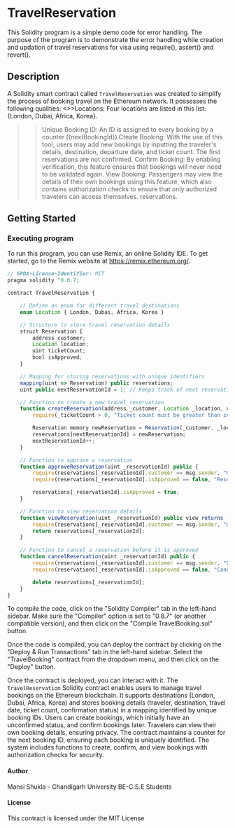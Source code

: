 # TravelReservation

This Solidity program is a simple demo code for error handling. The purpose of the program is to demonstrate the error handling while creation and updation of travel reservations  for visa using require(), assert() and revert().

## Description
A Solidity smart contract called `TravelReservation` was created to simplify the process of booking travel on the Ethereum network. It possesses the following qualities: <>>Locations: Four locations are listed in this list: {London, Dubai, Africa, Korea}.

>>Unique Booking ID: An ID is assigned to every booking by a counter ({nextBookingId}).Create Booking: With the use of this tool, users may add new bookings by inputting the traveler's details, destination, departure date, and ticket count. The first reservations are not confirmed.
>>Confirm Booking: By enabling verification, this feature ensures that bookings will never need to be validated again.
>>View Booking: Passengers may view the details of their own bookings using this feature, which also contains authorization checks to ensure that only authorized travelers can access themselves. reservations.

## Getting Started

### Executing program

To run this program, you can use Remix, an online Solidity IDE. To get started, go to the Remix website at https://remix.ethereum.org/.


```js solidity
// SPDX-License-Identifier: MIT
pragma solidity ^0.8.7;

contract TravelReservation {

    // Define an enum for different travel destinations
    enum Location { London, Dubai, Africa, Korea }

    // Structure to store travel reservation details
    struct Reservation {
        address customer;
        Location location;
        uint ticketCount;
        bool isApproved;
    }

    // Mapping for storing reservations with unique identifiers
    mapping(uint => Reservation) public reservations;
    uint public nextReservationId = 1; // Keeps track of next reservation ID

    // Function to create a new travel reservation
    function createReservation(address _customer, Location _location, uint _ticketCount) public {
        require(_ticketCount > 0, "Ticket count must be greater than zero");

        Reservation memory newReservation = Reservation(_customer, _location, _ticketCount, false);
        reservations[nextReservationId] = newReservation;
        nextReservationId++;
    }

    // Function to approve a reservation 
    function approveReservation(uint _reservationId) public {
        require(reservations[_reservationId].customer == msg.sender, "Only the customer can approve their reservation");
        require(reservations[_reservationId].isApproved == false, "Reservation already approved");

        reservations[_reservationId].isApproved = true;
    }

    // Function to view reservation details 
    function viewReservation(uint _reservationId) public view returns (Reservation memory) {
        require(reservations[_reservationId].customer == msg.sender, "Unauthorized to view reservation");
        return reservations[_reservationId];
    }

    // Function to cancel a reservation before it is approved
    function cancelReservation(uint _reservationId) public {
        require(reservations[_reservationId].customer == msg.sender, "Only the customer can cancel their reservation");
        require(reservations[_reservationId].isApproved == false, "Cannot cancel an approved reservation");

        delete reservations[_reservationId];
    }
}
```
To compile the code, click on the "Solidity Compiler" tab in the left-hand sidebar. Make sure the "Compiler" option is set to "0.8.7" (or another compatible version), and then click on the "Compile TravelBooking.sol" button.

Once the code is compiled, you can deploy the contract by clicking on the "Deploy & Run Transactions" tab in the left-hand sidebar. Select the "TravelBooking" contract from the dropdown menu, and then click on the "Deploy" button.

Once the contract is deployed, you can interact with it. The `TravelReservation` Solidity contract enables users to manage travel bookings on the Ethereum blockchain. It supports destinations (London, Dubai, Africa, Korea) and stores booking details (traveler, destination, travel date, ticket count, confirmation status) in a mapping identified by unique booking IDs. Users can create bookings, which initially have an unconfirmed status, and confirm bookings later. Travelers can view their own booking details, ensuring privacy. The contract maintains a counter for the next booking ID, ensuring each booking is uniquely identified. The system includes functions to create, confirm, and view bookings with authorization checks for security.

#### Author
Mansi Shukla - Chandigarh University BE-C.S.E Students

#### License
This contract is licensed under the MIT License